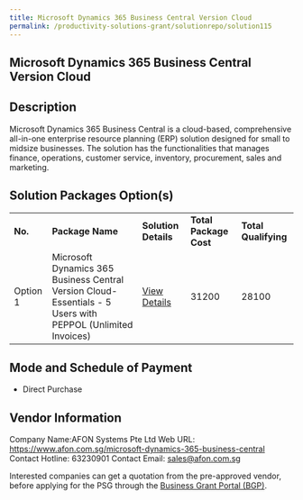 ```yaml
---
title: Microsoft Dynamics 365 Business Central Version Cloud
permalink: /productivity-solutions-grant/solutionrepo/solution115
---
```


## Microsoft Dynamics 365 Business Central Version Cloud

## Description

Microsoft Dynamics 365 Business Central is a cloud-based, comprehensive all-in-one enterprise resource planning (ERP) solution designed for small to midsize businesses. The solution has the functionalities that manages finance, operations, customer service, inventory, procurement, sales and marketing.

## Solution Packages Option(s)

<table>
<tr>
<td><b>No.</b></td>
<td><b>Package Name</b></td>
<td><b>Solution Details</b></td>
<td><b>Total Package Cost</b></td>
<td><b>Total Qualifying</b></td>
</tr>
<tr>
<td>Option 1</td>
<td>Microsoft Dynamics 365 Business Central Version Cloud-Essentials - 5 Users with PEPPOL (Unlimited Invoices)</td>
<td><a href='https://www.gobusiness.gov.sg/images/psg/DesensitisedAfonSystemsAnnex3CRwef12August2021-_Part_2.pdf'>View Details</a></td>
<td>31200</td>
<td>28100</td>
</tr>
</table>

## Mode and Schedule of Payment

 - Direct Purchase

## Vendor Information

 Company Name:AFON Systems Pte Ltd 
Web URL: https://www.afon.com.sg/microsoft-dynamics-365-business-central 
Contact Hotline: 63230901 
Contact Email: sales@afon.com.sg 


Interested companies can get a quotation from the pre-approved vendor, before applying for the PSG through the <a href='https://www.businessgrants.gov.sg/'>Business Grant Portal (BGP)</a>.

<script src="/jquery/resize-tables.js"></script>
